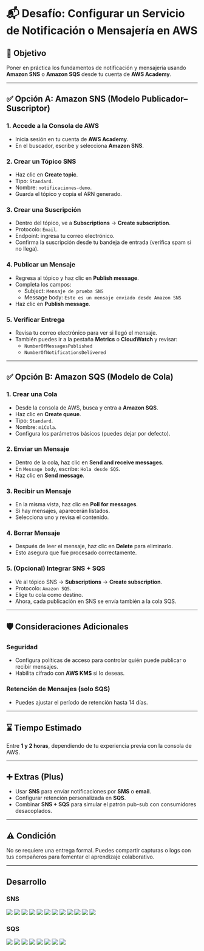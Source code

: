 # 📬 Desafío: Configurar un Servicio de Notificación o Mensajería en AWS

## 🎯 Objetivo
Poner en práctica los fundamentos de notificación y mensajería usando **Amazon SNS** o **Amazon SQS** desde tu cuenta de **AWS Academy**.

---

## ✅ Opción A: Amazon SNS (Modelo Publicador–Suscriptor)

### 1. Accede a la Consola de AWS
- Inicia sesión en tu cuenta de **AWS Academy**.
- En el buscador, escribe y selecciona **Amazon SNS**.

### 2. Crear un Tópico SNS
- Haz clic en **Create topic**.
- Tipo: `Standard`.
- Nombre: `notificaciones-demo`.
- Guarda el tópico y copia el ARN generado.

### 3. Crear una Suscripción
- Dentro del tópico, ve a **Subscriptions** → **Create subscription**.
- Protocolo: `Email`.
- Endpoint: ingresa tu correo electrónico.
- Confirma la suscripción desde tu bandeja de entrada (verifica spam si no llega).

### 4. Publicar un Mensaje
- Regresa al tópico y haz clic en **Publish message**.
- Completa los campos:
  - Subject: `Mensaje de prueba SNS`
  - Message body: `Este es un mensaje enviado desde Amazon SNS`
- Haz clic en **Publish message**.

### 5. Verificar Entrega
- Revisa tu correo electrónico para ver si llegó el mensaje.
- También puedes ir a la pestaña **Metrics** o **CloudWatch** y revisar:
  - `NumberOfMessagesPublished`
  - `NumberOfNotificationsDelivered`

---

## ✅ Opción B: Amazon SQS (Modelo de Cola)

### 1. Crear una Cola
- Desde la consola de AWS, busca y entra a **Amazon SQS**.
- Haz clic en **Create queue**.
- Tipo: `Standard`.
- Nombre: `miCola`.
- Configura los parámetros básicos (puedes dejar por defecto).

### 2. Enviar un Mensaje
- Dentro de la cola, haz clic en **Send and receive messages**.
- En `Message body`, escribe: `Hola desde SQS`.
- Haz clic en **Send message**.

### 3. Recibir un Mensaje
- En la misma vista, haz clic en **Poll for messages**.
- Si hay mensajes, aparecerán listados.
- Selecciona uno y revisa el contenido.

### 4. Borrar Mensaje
- Después de leer el mensaje, haz clic en **Delete** para eliminarlo.
- Esto asegura que fue procesado correctamente.

### 5. (Opcional) Integrar SNS + SQS
- Ve al tópico SNS → **Subscriptions** → **Create subscription**.
- Protocolo: `Amazon SQS`.
- Elige tu cola como destino.
- Ahora, cada publicación en SNS se envía también a la cola SQS.

---

## 🛡️ Consideraciones Adicionales

### Seguridad
- Configura políticas de acceso para controlar quién puede publicar o recibir mensajes.
- Habilita cifrado con **AWS KMS** si lo deseas.

### Retención de Mensajes (solo SQS)
- Puedes ajustar el período de retención hasta 14 días.

---

## ⌛ Tiempo Estimado
Entre **1 y 2 horas**, dependiendo de tu experiencia previa con la consola de AWS.

---

## ➕ Extras (Plus)
- Usar **SNS** para enviar notificaciones por **SMS** o **email**.
- Configurar retención personalizada en **SQS**.
- Combinar **SNS + SQS** para simular el patrón pub-sub con consumidores desacoplados.

---

## ⚠️ Condición
No se requiere una entrega formal. Puedes compartir capturas o logs con tus compañeros para fomentar el aprendizaje colaborativo.

---

## Desarrollo

### SNS

<img src="..\Img\M4\L6\M4-L6-Ejercicio-01.png">
<img src="..\Img\M4\L6\M4-L6-Ejercicio-02.png">
<img src="..\Img\M4\L6\M4-L6-Ejercicio-03.png">
<img src="..\Img\M4\L6\M4-L6-Ejercicio-04.png">
<img src="..\Img\M4\L6\M4-L6-Ejercicio-05.png">
<img src="..\Img\M4\L6\M4-L6-Ejercicio-06.png">
<img src="..\Img\M4\L6\M4-L6-Ejercicio-07.png">
<img src="..\Img\M4\L6\M4-L6-Ejercicio-08.png">
<img src="..\Img\M4\L6\M4-L6-Ejercicio-09.png">
<img src="..\Img\M4\L6\M4-L6-Ejercicio-10.png">
<img src="..\Img\M4\L6\M4-L6-Ejercicio-11.png">
<img src="..\Img\M4\L6\M4-L6-Ejercicio-12.png">

### SQS

<img src="..\Img\M4\L6\M4-L6-Ejercicio-13.png">
<img src="..\Img\M4\L6\M4-L6-Ejercicio-14.png">
<img src="..\Img\M4\L6\M4-L6-Ejercicio-15.png">
<img src="..\Img\M4\L6\M4-L6-Ejercicio-16.png">
<img src="..\Img\M4\L6\M4-L6-Ejercicio-17.png">
<img src="..\Img\M4\L6\M4-L6-Ejercicio-18.png">
<img src="..\Img\M4\L6\M4-L6-Ejercicio-19.png">
<img src="..\Img\M4\L6\M4-L6-Ejercicio-20.png">
